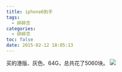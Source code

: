 ```yaml
---
title: iphone6到手
tags:
  - 碎碎念
categories:
  - 碎碎念
toc: false
date: 2015-02-12 18:05:13
---
```


买的港版、灰色、64G，总共花了5060块。
![](https://file.mspring.org/images/blog/348c8bfe1443d8db78209345f7b03f0b!detail)